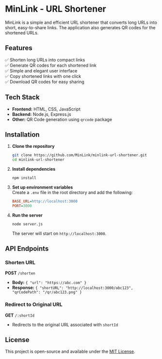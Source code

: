 # MinLink - URL Shortener  

MinLink is a simple and efficient URL shortener that converts long URLs into short, easy-to-share links. The application also generates QR codes for the shortened URLs.  

## Features  
✅ Shorten long URLs into compact links  
✅ Generate QR codes for each shortened link  
✅ Simple and elegant user interface  
✅ Copy shortened links with one click  
✅ Download QR codes for easy sharing  

## Tech Stack  
- **Frontend:** HTML, CSS, JavaScript  
- **Backend:** Node.js, Express.js    
- **Other:** QR Code generation using `qrcode` package  

## Installation  

1. **Clone the repository**  
   ```bash
   git clone https://github.com/MinLink/minlink-url-shortener.git
   cd minlink-url-shortener
   ```

2. **Install dependencies**  
   ```bash
   npm install
   ```

3. **Set up environment variables**  
   Create a `.env` file in the root directory and add the following:  
   ```ini
   BASE_URL=http://localhost:3000
   PORT=3000
   ```

4. **Run the server**  
   ```bash
   node server.js
   ```
   The server will start on `http://localhost:3000`.  

## API Endpoints  

### Shorten URL  
**POST** `/shorten`  
- **Body:** `{ "url": "https://abc.com" }`  
- **Response:** `{ "shortURL": "http://localhost:3000/abc123", "qrCodePath": "/qr/abc123.png" }`  

### Redirect to Original URL  
**GET** `/:shortId`  
- Redirects to the original URL associated with `shortId`  

## License  
This project is open-source and available under the [MIT License](LICENSE).  
